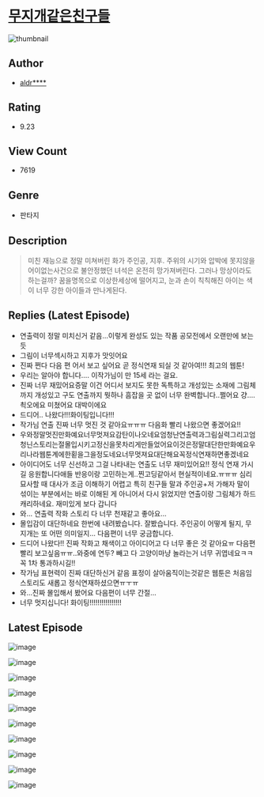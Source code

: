 # [무지개같은친구들](https://comic.naver.com/bestChallenge/list?titleId=810857)
![thumbnail](https://image-comic.pstatic.net/user_contents_data/challenge_comic/2023/05/24/364220/upload_7077516999134885475_480x623.jpeg)

## Author
- [aldr****](https://comic.naver.com/artistTitle?id=364220)

## Rating
- 9.23

## View Count
- 7619

## Genre
- 판타지

## Description
> 미친 재능으로 정말 미쳐버린 화가 주인공, 지후. 주위의 시기와 압박에 못지않을 어이없는사건으로 불안정했던 녀석은 온전히 망가져버린다. 그러나 망상이라도 하는걸까? 꿈을명목으로 이상한세상에 떨어지고, 눈과 손이 칙칙해진 아이는 색이 너무 강한 아이들과 만나게된다.

## Replies (Latest Episode)
- 연출력이 정말 미치신거 같음...이렇게 완성도 있는 작품 공모전에서 오랜만에 보는듯
- 그림이 너무섹시하고 지후가 맛잇어요
- 진짜 쩐다 다음 편 어서 보고 싶어요 곧 정식연재 되실 것 같아여!!! 최고의 웹툰!
- 우리는 알아야 합니다…. 이작가님이 만 15세 라는 걸요.
- 진짜 너무 재밌어요증말 이건 어디서 보지도 못한 독특하고 개성있는 소재에 그림체까지 개성있고 구도 연출까지 뭣하나 흠잡을 곳 없이 너무 완벽합니다..쩔어요 걍.... 쵝오에요 미쳤어요 대박이에요
- 드디어.. 나왔다!!!화이팅입니다!!!
- 작가님 연출 진짜 너무 멋진 것 같아요ㅠㅠㅠ 다음화 빨리 나왔으면 좋겠어요!!
- 우와정말멋진만화예요너무멋져요감탄이나오네요엄청난연출력과그림실력그리고엄청닌스토리는절몰입시키고정신을못차리게만들었어요이것은정말대단한만화예요우리나라웹툰계에한횓을그을정도네요너무멋져요대단해요꼭정식연재하면좋겠네요
- 아이디어도 너무 신선하고 그걸 나타내는 연출도 너무 재미있어요!! 정식 연재 가시길 응원합니다애들 반응이랑 고민하는게..찐고딩같아서 현실적이네요.ㅠㅠㅠ 심리묘사할 때 대사가 조금 이해하기 어렵고 특히 친구들 말과 주인공+저 가해자 말이 섞이는 부분에서는 바로 이해된 게 아니어서 다시 읽었지만 연출이랑 그림체가 하드캐리하네요. 재미있게 보다 갑니다
- 와... 연출력 작화 스토리 다 너무 천재같고 좋아요...
- 몰입감이 대단하네요 한번에 내려봤습니다. 잘봤습니다. 주인공이 어떻게 될지, 무지개는 또 어떤 의미일지... 다음편이 너무 궁금합니다.
- 드디어 나왔다!! 진짜 작화고 채색이고 아이디어고 다 너무 좋은 것 같아요ㅠ 다음편 빨리 보고싶음ㅠㅠ..와중에 연두? 빼고 다 고양이마냥 놀라는거 너무 귀엽네요ㅋㅋ 꼭 1차 통과하시길!!
- 작가님 표현력이 진짜 대단하신거 같음 표정이 살아움직이는것같은 웹툰은 처음임스토리도 새롭고 정식연재하셨으면ㅠㅜㅠ
- 와...진짜 몰입해서 봤어요 다음편이 너무 간절...
- 너무 멋지십니다! 화이팅!!!!!!!!!!!!!!!!

## Latest Episode
![image](https://image-comic.pstatic.net/user_contents_data/challenge_comic/2023/05/24/364220/upload_3977635464346744631.jpeg)

![image](https://image-comic.pstatic.net/user_contents_data/challenge_comic/2023/05/25/364220/upload_3689628289122580274.jpeg)

![image](https://image-comic.pstatic.net/user_contents_data/challenge_comic/2023/05/24/364220/upload_7003768545191539764.jpeg)

![image](https://image-comic.pstatic.net/user_contents_data/challenge_comic/2023/05/25/364220/upload_3486683743462110769.jpeg)

![image](https://image-comic.pstatic.net/user_contents_data/challenge_comic/2023/05/25/364220/upload_3486129593913586230.jpeg)

![image](https://image-comic.pstatic.net/user_contents_data/challenge_comic/2023/05/24/364220/upload_7365413102293300025.jpeg)

![image](https://image-comic.pstatic.net/user_contents_data/challenge_comic/2023/05/24/364220/upload_7365409812331389540.jpeg)

![image](https://image-comic.pstatic.net/user_contents_data/challenge_comic/2023/05/24/364220/upload_4062581331835761507.jpeg)

![image](https://image-comic.pstatic.net/user_contents_data/challenge_comic/2023/05/24/364220/upload_7378366478878597432.jpeg)

![image](https://image-comic.pstatic.net/user_contents_data/challenge_comic/2023/05/25/364220/upload_3977863981635221860.jpeg)

